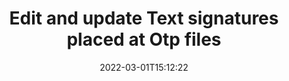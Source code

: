 ---
############################# Static ############################
layout: "auto-gen-signature"
date: 2022-03-01T15:12:22
draft: false
operation: Update
signaturetype: Text
fileformat: Otp
productName: .NET
lang: en
productCode: net
otherformats: pdf doc docx docm dot dotm dotx odt ott rtf xls xlsx xlsm xlsb csv ods ots xltx xltm ppt pptx pps ppsx odp otp potx potm pptm ppsm
breadcrumb: Put Text signature on Otp for C#

############################# Head ############################
head_title: "Update Text signatures placed at Otp files with C#"
head_description: "Use simple and easy for understanding .NET code for Text signatures updation in signed Otp documents."

############################# Header ############################
title: "Edit and update Text signatures placed at Otp files"
description: "API for .NET provides functionality for Text signatures updating at Otp documents. Update e-signatures inside your Otp documents with a couple lines of C# code quickly and easily."
bg_image: "https://cms.admin.containerize.com/templates/aspose/App_Themes/V3/images/bg/header1.png"
bg_overlay: false
button:
    enable: true

############################# SubMenu ############################
submenu:
    enable: true

    left:
        img_alt: "GroupDocs.Signature for .NET"
        image: "https://cms.admin.containerize.com/templates/groupdocs/images/product-logos/90x90-noborder/groupdocs-signature-net.png"
        product: "GroupDocs.Signature"
        platform: ".NET"



############################# About ############################
about:
    enable: true
    title: "Learn about GroupDocs.Signature for .NET API features"
    content: |
        [GroupDocs.Signature for .NET](https://products.groupdocs.com/signature/net/) API functionality contains vast selection of means to process in demand documents formats by using electronic signatures. Wide spectrum of e-signatures like texts, images, digital certificates, barcodes, QR-codes, stamps or metadata are supported. Customers can add, remove, edit, validate or search digital signatures at PDFs, MS Word documents, MS Excel workbooks, MS PowerPoint presentations, Adobe Photoshop files and various image formats. Numerous useful features and settings are available.
    

############################# Steps ############################
steps:
    enable: true
    title_left: "How to change Text signatures in your Otp document"
    content_left: |
        [GroupDocs.Signature for .NET](https://products.groupdocs.com/signature/net/) includes useful features like updation of Text signatures placed at Otp documents. It makes possible to change signatures features without extra code.
        
        * To start with, create Signature object passing as a constructor parameter path to a document which is supposed to be updated.
        * Then, instantiate an appropriate particular signature object and set up its identifier and properties which need to be changed.
        * Lastly, call Signature's Update method passing particular signature object.
        * Process updating results to your notice.

    title_right: "System Requirements"
    content_right: |
        GroupDocs.Signature for .NET are supported on all major platforms and operating systems. Before executing the code below, please make sure that you have the following prerequisites installed on your system.

        * Operating systems: Microsoft Windows, Linux, MacOS
        * Development environments: Microsoft Visual Studio, Xamarin, MonoDevelop
        * Frameworks: .NET Framework, .NET Standard, .NET Core, Mono
        * Download the latest version of GroupDocs.Signature for .NET from [Nuget](https://www.nuget.org/packages/groupdocs.signature)
         
    code: |
        ```csharp    
                
        // Set up input Otp file
        string filePath = "input.otp";

        // Instantiate Signature for input file
        using (GroupDocs.Signature.Signature signature = new GroupDocs.Signature.Signature(filePath))
        {
                // Id of signature which is supposed to be updated
                // such Id might be got as a result of search operation
                string id = "ff988ab1-7403-4c8d-8db7-f2a56b9f8530";

                // provide signature features to update
                // set up particular signature id
                TextSignature signatureToUpdate = new TextSignature(id)
                {
                    // specify signature width
                    Width = 130,
                    // specify signature height
                    Height = 20,
                    // set left position
                    Left = 40,
                    // set top position
                    Top = 50,
                    // set up new text
                    Text = "Mr. John Smith"
                };

                // update signature
                bool updateResult = signature.Update(signatureToUpdate);

                // process updation result
                if (updateResult)
                {
                    Console.WriteLine("Signature was updated successfully!");
                }
        }

        ```

############################# Demos ############################
demos:
    enable: true
    title: "Updating the Text signatures on the document pages - Live Demo"
    content: |
       Edit various electronic signatures of the Otp document right now by visiting the [GroupDocs.Signature App](https://products.groupdocs.app/signature/family) website.          

############################# More Formats ############################
more_formats:
    enable: true
    title: "Update various Text signatures via C#"
    content: |
        "Editing digital signatures which are placed in various document formats. Update signatures data without extra code."
    format: 
       
       
back_to_top:
    enable: true
---